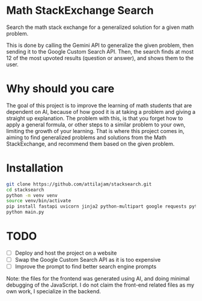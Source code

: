 # Math StackExchange Search
Search the math stack exchange for a generalized solution for a given math problem. 

This is done by calling the Gemini API to generalize the given problem, then sending it to the Google Custom Search API. Then, the search finds at most 12 of the most upvoted results (question or answer), and shows them to the user. 

# Why should you care
The goal of this project is to improve the learning of math students that are dependent on AI, because of how good it is at taking a problem and giving a straight up explanation. The problem with this, is that you forget how to apply a general formula, or other steps to a similar problem to your own, limiting the growth of your learning. That is where this project comes in, aiming to find generalized problems and solutions from the Math StackExchange, and recommend them based on the given problem.

# Installation
```bash
git clone https://github.com/attilajam/stacksearch.git
cd stacksearch
python -m venv venv
source venv/bin/activate 
pip install fastapi uvicorn jinja2 python-multipart google requests python-dotenv
python main.py
```

# TODO
- [ ] Deploy and host the project on a website
- [ ] Swap the Google Custom Search API as it is too expensive
- [ ] Improve the prompt to find better search engine prompts

Note: the files for the frontend was generated using AI, and doing minimal debugging of the JavaScript. I do not claim the front-end related files as my own work, I specialize in the backend. 
